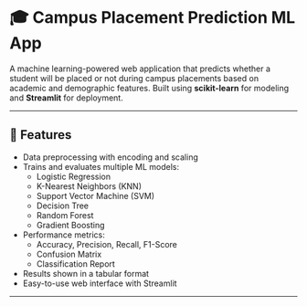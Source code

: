 # 🎓 Campus Placement Prediction ML App

A machine learning-powered web application that predicts whether a student will be placed or not during campus placements based on academic and demographic features. Built using **scikit-learn** for modeling and **Streamlit** for deployment.

---

## 🚀 Features

- Data preprocessing with encoding and scaling
- Trains and evaluates multiple ML models:
  - Logistic Regression
  - K-Nearest Neighbors (KNN)
  - Support Vector Machine (SVM)
  - Decision Tree
  - Random Forest
  - Gradient Boosting
- Performance metrics:
  - Accuracy, Precision, Recall, F1-Score
  - Confusion Matrix
  - Classification Report
- Results shown in a tabular format
- Easy-to-use web interface with Streamlit

---


